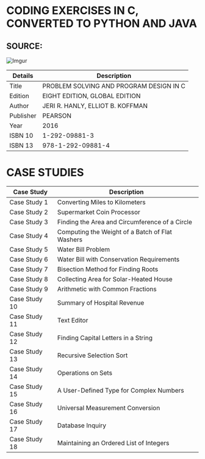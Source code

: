# CODING EXERCISES IN C, CONVERTED TO PYTHON AND JAVA

## SOURCE:

![Imgur](https://imgur.com/rdCKMNt.png)

| Details | Description |
|---|---|
| Title | PROBLEM SOLVING AND PROGRAM DESIGN IN C |
| Edition | EIGHT EDITION, GLOBAL EDITION |
| Author | JERI R. HANLY, ELLIOT B. KOFFMAN |
| Publisher | PEARSON |
| Year | 2016 |
| ISBN 10 | 1-292-09881-3 |
| ISBN 13 | 978-1-292-09881-4 |

# CASE STUDIES

| Case Study | Description |
|---|---|
| Case Study 1 | Converting Miles to Kilometers |
| Case Study 2 | Supermarket Coin Processor |
| Case Study 3 | Finding the Area and Circumference of a Circle |
| Case Study 4 | Computing the Weight of a Batch of Flat Washers |
| Case Study 5 | Water Bill Problem |
| Case Study 6 | Water Bill with Conservation Requirements |
| Case Study 7 | Bisection Method for Finding Roots |
| Case Study 8 | Collecting Area for Solar-Heated House |
| Case Study 9 | Arithmetic with Common Fractions |
| Case Study 10 | Summary of Hospital Revenue |
| Case Study 11 | Text Editor |
| Case Study 12 | Finding Capital Letters in a String |
| Case Study 13 | Recursive Selection Sort |
| Case Study 14 | Operations on Sets |
| Case Study 15 | A User-Defined Type for Complex Numbers |
| Case Study 16 | Universal Measurement Conversion |
| Case Study 17 | Database Inquiry |
| Case Study 18 | Maintaining an Ordered List of Integers |